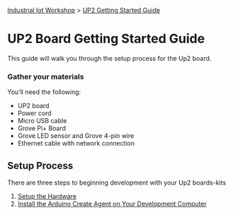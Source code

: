 [Industrial Iot Workshop](https://github.com/SSG-DRD-IOT/Industrial-IoT-Workshop) > [UP2 Getting Started Guide](README.md)

# UP2 Board Getting Started Guide

This guide will walk you through the setup process for the Up2 board.

### Gather your materials
You’ll need the following:
*	UP2 board
*	Power cord
*	Micro USB cable
*	Grove Pi+ Board
* Grove LED sensor and Grove 4-pin wire
*	Ethernet cable with network connection

## Setup Process
There are three steps to beginning development with your Up2 boards-kits

1. [Setup the Hardware](up2-setup-hardware.md)
2. [Install the Arduino Create Agent on Your Development Computer](setup-arduino-create-agent.md)
